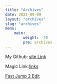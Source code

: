 ```yaml
---
title: "Archives"
date: 2021-09-09
layout: "archives"
slug: "archives"
menu:
    main:
        weight: -70
        pre: archives
---
```


My Github: [site Link](https://github.com/mo3et)

Magic Link:[links](https://github.com/mo3et/Monet-blog)


[Fast Jump 2 Edit](https://github.dev/Mo3et/Monet-Blog)